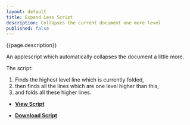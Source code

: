```yaml
---
layout: default
title: Expand Less Script
description: Collapses the current document one more level 
published: false
---
```


{{page.description}}

An applescript which automatically collapses the document a little more.

The script:

1. Finds the highest level line which is currently folded,
2. then finds all the lines which are one level higher than this,
3. and folds all these higher lines.

- [**View Script**](https://github.com/RobTrew/tree-tools/blob/master/FoldingText%20scripts/Expand%20collapse/ExpandFT-Less-008.applescript)
 
- [**Download Script**](https://github.com/RobTrew/tree-tools/blob/master/FoldingText%20scripts/Expand%20collapse/ExpandFT-Less-008.scpt?raw=true)